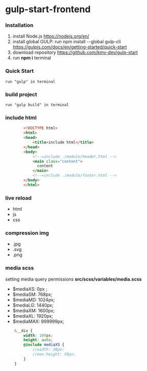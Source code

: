 # gulp-start-frontend
### Installation
1. install Node.js <https://nodejs.org/en/>
2. install global GULP: run npm install --global gulp-cli https://gulpjs.com/docs/en/getting-started/quick-start
3. download repository https://github.com/kmv-dev/gulp-start
4. run **npm i**  terminal

### Quick Start

```
run "gulp" in terminal
```
### build project

```
run "gulp build" in terminal
```

### include html

```html
        <!DOCTYPE html>
        <html>
        <head>
            <title>include html</title>
        </head>
        <body>
            <!--=include ./module/header.html -->
            <main class="content">
              content
            </main>
            <!--=include ./module/footer.html -->
        </body>
        </html>
```

### live reload
+ html
+ js
+ css

### compression img
+ .jpg
+ .svg
+ .png

### media scss
setting media query permissions **src/scss/variables/media.scss**

+ $mediaXS: 0px ;
+ $mediaSM: 768px;
+ $mediaMD: 1024px;
+ $mediaLG: 1440px;
+ $mediaXM: 1600px;
+ $mediaXL: 1920px;
+ $mediaMAX: 999999px;

```scss
    &__div {
        width: 100px;
        height: auto;
        @include mediaXS {
            //width: 30px;
            //max-height: 50px;
        }
    }
```
